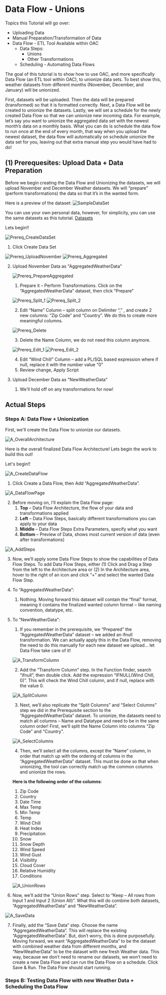 # Data Flow - Unions

Topics this Tutorial will go over:
* Uploading Data 
* Manual Preparation/Transformation of Data
* Data Flow - ETL Tool Available within OAC
   * Data Steps:
      * Unions
      * Other Transformations
   * Scheduling - Automating Data Flows

The goal of this tutorial is to show how to use OAC, and more specifically Data Flow (an ETL tool within OAC), to unionize data sets. To best show this, weather datasets from different months (November, December, and January) will be unionized.

First, datasets will be uploaded. Then the data will be prepared (transformed) so that it is formatted correctly. Next, a Data Flow will be created to unionize the datasets. Lastly, we will set a schedule for the newly created Data Flow so that we can unionize new incoming data. For example, let’s say you want to unionize the aggregated data set with the newest month’s data on a monthly basis. What you can do is schedule the data flow to run once at the end of every month, that way when you upload the newest dataset, the data flow will automatically on schedule unionize the data set for you, leaving out that extra manual step you would have had to do!

## (1) Prerequesites: Upload Data + Data Preparation
Before we begin creating the Data Flow and Unionizing the datasets, we will upload November and December Weather datasets. We will “prepare” (perform transformations) the data so that it’s in the wanted form.

Here is a preview of the dataset:
![SampleDataSet](https://github.com/kevdhan/OracleCloud/blob/main/Platform/Oracle%20Analytics%20Cloud%20(OAC)/Data%20Flow/Union/images2/SampleDataSet.png)

You can use your own personal data, however, for simplicity, you can use the same datasets as this tutorial.
[Datasets](https://github.com/kevdhan/OracleCloud/tree/main/Platform/Oracle%20Analytics%20Cloud%20(OAC)/Data%20Flow/Union/datasets)

Lets begin!!

![Prereq_CreateDataSet](https://github.com/kevdhan/OracleCloud/blob/main/Platform/Oracle%20Analytics%20Cloud%20(OAC)/Data%20Flow/Union/images2/Prereq_CreateDataSet.png)

1. Click Create Data Set

![Prereq_UploadNovember](https://github.com/kevdhan/OracleCloud/blob/main/Platform/Oracle%20Analytics%20Cloud%20(OAC)/Data%20Flow/Union/images2/Prereq_UploadNovember.png)
![Prereq_Aggregated](https://github.com/kevdhan/OracleCloud/blob/main/Platform/Oracle%20Analytics%20Cloud%20(OAC)/Data%20Flow/Union/images2/Prereq_Aggregated.png)

2. Upload November Data as "AggregatedWeatherData"
   
   ![Prereq_PrepareAggregated](https://github.com/kevdhan/OracleCloud/blob/main/Platform/Oracle%20Analytics%20Cloud%20(OAC)/Data%20Flow/Union/images2/Prereq_PrepareAggregated.png)
   
   1. Prepare it – Perform Transformations. Click on the “AggregatedWeatherData” dataset, then click “Prepare”

   ![Prereq_Split_1](https://github.com/kevdhan/OracleCloud/blob/main/Platform/Oracle%20Analytics%20Cloud%20(OAC)/Data%20Flow/Union/images2/Prereq_Split_1.png)
   ![Prereq_Split_2](https://github.com/kevdhan/OracleCloud/blob/main/Platform/Oracle%20Analytics%20Cloud%20(OAC)/Data%20Flow/Union/images2/Prereq_Split_2.png)
   
   2. Edit “Name” Column – split column on Delimiter “,” , and create 2 new columns: “Zip Code” and “Country”. We do this to create more meaningful columns.

   ![Prereq_Delete](https://github.com/kevdhan/OracleCloud/blob/main/Platform/Oracle%20Analytics%20Cloud%20(OAC)/Data%20Flow/Union/images2/Prereq_Delete.png)
   
   3. Delete the Name Column, we do not need this column anymore.

   ![Prereq_Edit_1](https://github.com/kevdhan/OracleCloud/blob/main/Platform/Oracle%20Analytics%20Cloud%20(OAC)/Data%20Flow/Union/images2/Prereq_Edit_1.png)
   ![Prereq_Edit_2](https://github.com/kevdhan/OracleCloud/blob/main/Platform/Oracle%20Analytics%20Cloud%20(OAC)/Data%20Flow/Union/images2/Prereq_Edit_2.png)
   
   4. Edit “Wind Chill” Column – add a PL/SQL based expression where if null, replace it with the number value “0”
   5. Review change, Apply Script

3. Upload December Data as "NewWeatherData"
   1. We'll hold off on any transformations for now!

## Actual Steps

### Steps A: Data Flow + Unionization
First, we'll create the Data Flow to unionize our datasets.

![A_OverallArchitecture](https://github.com/kevdhan/OracleCloud/blob/main/Platform/Oracle%20Analytics%20Cloud%20(OAC)/Data%20Flow/Union/images2/A_OverallArchitecture.png)

Here is the overall finalized Data Flow Architecture! Lets begin the work to build this out!

Let's begin!!

![A_CreateDataFlow](https://github.com/kevdhan/OracleCloud/blob/main/Platform/Oracle%20Analytics%20Cloud%20(OAC)/Data%20Flow/Union/images2/A_CreateDataFlow.png)

1. Click Create a Data Flow, then Add “AggregatedWeatherData”.

![A_DataFlowPage](https://github.com/kevdhan/OracleCloud/blob/main/Platform/Oracle%20Analytics%20Cloud%20(OAC)/Data%20Flow/Union/images2/A_DataFlowPage.png)

2. Before moving on, I’ll explain the Data Flow page: 
   1. **Top** – Data Flow Architecture, the flow of your data and transformations applied
   2. **Left** – Data Flow Steps, basically different transformations you can apply to your data
   3. **Middle** – Data Flow Steps Extra Parameters, specify what you want 
   4. **Bottom** – Preview of Data, shows most current version of data (even after transformations)

![A_AddSteps](https://github.com/kevdhan/OracleCloud/blob/main/Platform/Oracle%20Analytics%20Cloud%20(OAC)/Data%20Flow/Union/images2/A_AddSteps.png)

3. Now, we’ll apply some Data Flow Steps to show the capabilities of Data Flow Steps. To add Data Flow Steps, either (1) Click and Drag a Step from the left to the Architecture area or (2) In the Architecture area, hover to the right of an icon and click “+” and select the wanted Data Flow Step. 

4. To “AggregatedWeatherData”: 
   1. Nothing. Moving forward this dataset will contain the “final” format, meaning it contains the finalized wanted column format – like naming convention, datatype, etc.
5. To "NewWeatherData":
   1. If you remember in the prerequisite, we “Prepared” the “AggregatedWeatherData” dataset – we added an ifnull transformation. We can actually apply this in the Data Flow, removing the need to do this manually for each new dataset we upload… let Data Flow take care of it!

   ![A_TransformColumn](https://github.com/kevdhan/OracleCloud/blob/main/Platform/Oracle%20Analytics%20Cloud%20(OAC)/Data%20Flow/Union/images2/A_TransformColumn.png)

   2. Add the “Transform Column” step. In the Function finder, search “ifnull”, then double click. Add the expression “IFNULL(Wind Chill, 0)”. This will check the Wind Chill column, and if null, replace with the value 0. 

   ![A_SplitColumn](https://github.com/kevdhan/OracleCloud/blob/main/Platform/Oracle%20Analytics%20Cloud%20(OAC)/Data%20Flow/Union/images2/A_SplitColumn.png)
   
   3. Next, we’ll also replicate the “Split Columns” and “Select Columns” step we did in the Prerequisite section to the “AggregatedWeatherData” dataset. To unionize, the datasets need to match all columns – Name and Datatype and need to be in the same column order! First, we’ll split the Name Column into columns “Zip Code” and “Country”. 

   ![A_SelectColumns](https://github.com/kevdhan/OracleCloud/blob/main/Platform/Oracle%20Analytics%20Cloud%20(OAC)/Data%20Flow/Union/images2/A_SelectColumns.png)
   
   4. Then, we’ll select all the columns, except the “Name” column, in order that match up with the ordering of columns in the “AggregatedWeatherData” dataset. This must be done so that when unionizing, the tool can correctly match up the common columns and unionize the rows. 
   
   **Here is the following order of the columns**:
      1. Zip Code 
      2. Country
      3. Date Time
      4. Max Temp
      5. Min Temp
      6. Temp
      7. Wind Chill
      8. Heat Index
      9. Precipitation
      10. Snow
      11. Snow Depth
      12. Wind Speed 
      13. Wind Gust
      14. Visibility
      15. Cloud Cover
      16. Relative Humidity
      17. Conditions

   ![A_UnionRows](https://github.com/kevdhan/OracleCloud/blob/main/Platform/Oracle%20Analytics%20Cloud%20(OAC)/Data%20Flow/Union/images2/A_UnionRows.png)
   
6. Now, we’ll add the “Union Rows” step. Select to “Keep – All rows from Input 1 and Input 2 (Union All)”. What this will do combine both datasets, “AggregatedWeatherData” and “NewWeatherData”.

![A_SaveData](https://github.com/kevdhan/OracleCloud/blob/main/Platform/Oracle%20Analytics%20Cloud%20(OAC)/Data%20Flow/Union/images2/A_SaveData.png)

7. Finally, add the “Save Data” step. Choose the name “AggregatedWeatherData”. This will replace the existing “AggregatedWeatherData”. But, don’t worry, this is done purposefully. Moving forward, we want “AggregatedWeatherData” to be the dataset with combined weather data from different months, and “NewWeatherData” to be the dataset with new fresh Weather data. This way, because we don’t need to rename our datasets, we won’t need to create a new Data Flow and can run the Data Flow on a schedule. Click Save & Run. The Data Flow should start running.





### Steps B: Testing Data Flow with new Weather Data + Scheduling the Data Flow
